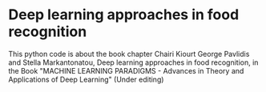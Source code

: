 # Deep learning approaches in food recognition

This python code is about the book chapter Chairi Kiourt George Pavlidis and Stella Markantonatou, Deep learning approaches in food recognition, in the Book "MACHINE LEARNING PARADIGMS - Advances in Theory and Applications of Deep Learning" (Under editing)


